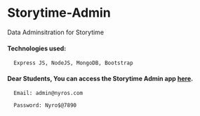 # Storytime-Admin

   Data Adminsitration for Storytime

#### Technologies used:
      Express JS, NodeJS, MongoDB, Bootstrap

#### Dear Students, You can access the Storytime Admin app [here](http://203.193.173.125:4436/).
      Email: admin@nyros.com

      Password: Nyro$@7890
